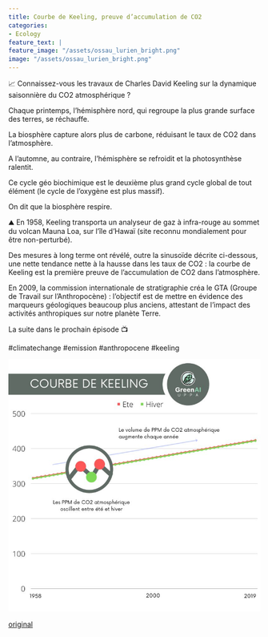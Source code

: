 ```yaml
---
title: Courbe de Keeling, preuve d’accumulation de CO2
categories:
- Ecology
feature_text: |
feature_image: "/assets/ossau_lurien_bright.png"
image: "/assets/ossau_lurien_bright.png"
---
```


📈 Connaissez-vous les travaux de Charles David Keeling sur la dynamique saisonnière du CO2 atmosphérique ?

Chaque printemps, l’hémisphère nord, qui regroupe la plus grande surface des terres, se réchauffe. 

La biosphère capture alors plus de carbone, réduisant le taux de CO2 dans l’atmosphère. 

A l’automne, au contraire, l’hémisphère se refroidit et la photosynthèse ralentit. 

Ce cycle géo biochimique est le deuxième plus grand cycle global de tout élément (le cycle de l’oxygène est plus massif). 

On dit que la biosphère respire.

⛰️  En 1958, Keeling transporta un analyseur de gaz à infra-rouge au sommet du volcan Mauna Loa, sur l’île d’Hawaï (site reconnu mondialement pour être non-perturbé). 

Des mesures à long terme ont révélé, outre la sinusoïde décrite ci-dessous, une nette tendance nette à la hausse dans les taux de CO2 : la courbe de Keeling est la première preuve de l’accumulation de CO2 dans l’atmosphère.

En 2009, la commission internationale de stratigraphie créa le GTA (Groupe de Travail sur l’Anthropocène) : l’objectif est de mettre en évidence des marqueurs géologiques beaucoup plus anciens, attestant de l’impact des activités anthropiques sur notre planète Terre.

La suite dans le prochain épisode 📺

#climatechange #emission #anthropocene #keeling

![img](/images/blog/20220421at.jpeg)

[original](https://www.linkedin.com/feed/update/urn:li:activity:6922844961184886784/)